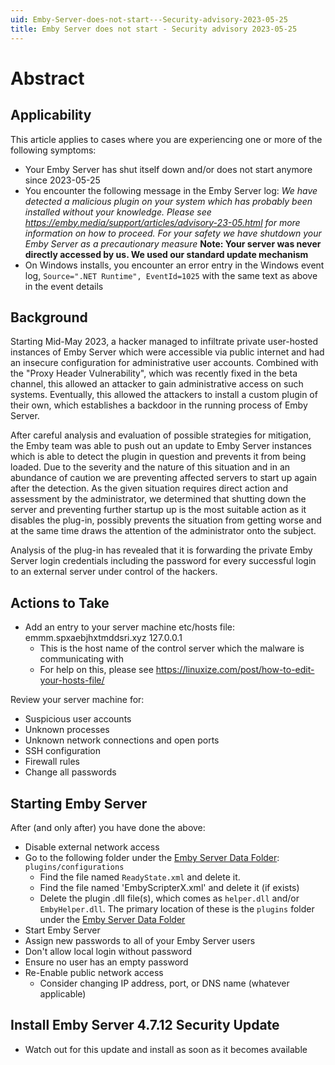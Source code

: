 ```yaml
---
uid: Emby-Server-does-not-start---Security-advisory-2023-05-25
title: Emby Server does not start - Security advisory 2023-05-25
---
```


# Abstract

## Applicability

This article applies to cases where you are experiencing one or more of the following symptoms:

- Your Emby Server has shut itself down and/or does not start anymore since 2023-05-25
- You encounter the following message in the Emby Server log:
  _We have detected a malicious plugin on your system which has probably been installed without your knowledge. Please see https://emby.media/support/articles/advisory-23-05.html for more information on how to proceed. For your safety we have shutdown your Emby Server as a precautionary measure_ **Note: Your server was never directly accessed by us. We used our standard update mechanism**
- On Windows installs, you encounter an error entry in the Windows event log, `Source=".NET Runtime", EventId=1025` with the same text as above in the event details

## Background

Starting Mid-May 2023, a hacker managed to infiltrate private user-hosted instances of Emby Server which were accessible via public internet and had an insecure configuration for administrative user accounts. Combined with the "Proxy Header Vulnerability", which was recently fixed in the beta channel, this allowed an attacker to gain administrative access on such systems.
Eventually, this allowed the attackers to install a custom plugin of their own, which establishes a backdoor in the running process of Emby Server.

After careful analysis and evaluation of possible strategies for mitigation, the Emby team was able to push out an update to Emby Server instances which is able to detect the plugin in question and prevents it from being loaded. Due to the severity and the nature of this situation and in an abundance of caution we are preventing affected servers to start up again after the detection. As the given situation requires direct action and assessment by the administrator, we determined that shutting down the server and preventing further startup up is the most suitable action as it disables the plug-in, possibly prevents the situation from getting worse and at the same time draws the attention of the administrator onto the subject.

Analysis of the plug-in has revealed that it is forwarding the private Emby Server login credentials including the password for every successful login to an external server under control of the hackers.

## Actions to Take

- Add an entry to your server machine etc/hosts file:
             emmm.spxaebjhxtmddsri.xyz    127.0.0.1
  - This is the host name of the control server which the malware is communicating with
  - For help on this, please see https://linuxize.com/post/how-to-edit-your-hosts-file/
  
Review your server machine for:

- Suspicious user accounts
- Unknown processes
- Unknown network connections and open ports
- SSH configuration
- Firewall rules
- Change all passwords

## Starting Emby Server

After (and only after) you have done the above:

- Disable external network access 
- Go to the following folder under the [Emby Server Data Folder](Server-Data-Folder.md):
  `plugins/configurations`
  - Find the file named `ReadyState.xml` and delete it.
  - Find the file named 'EmbyScripterX.xml' and delete it (if exists)
  - Delete the plugin .dll file(s), which comes as `helper.dll` and/or `EmbyHelper.dll`. The primary location of these is the `plugins` folder under the [Emby Server Data Folder](Server-Data-Folder.md)
- Start Emby Server
- Assign new passwords to all of your Emby Server users
- Don't allow local login without password
- Ensure no user has an empty password
- Re-Enable public network access
  - Consider changing IP address, port, or DNS name  (whatever applicable)

## Install Emby Server 4.7.12 Security Update

- Watch out for this update and install as soon as it becomes available



